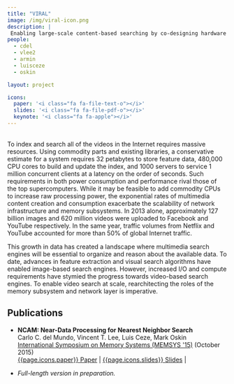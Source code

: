 ```yaml
---
title: "VIRAL"
image: /img/viral-icon.png
description: |
 Enabling large-scale content-based searching by co-designing hardware with visual search algorithms.
people:
  - cdel
  - vlee2
  - armin
  - luisceze
  - oskin

layout: project

icons:
  paper: '<i class="fa fa-file-text-o"></i>'
  slides: '<i class="fa fa-file-pdf-o"></i>'
  keynote: '<i class="fa fa-apple"></i>'
---
```


<br />
To index and search all of the videos in the Internet requires massive resources. Using commodity parts and existing libraries, a conservative estimate for a system requires 32 petabytes to store feature data, 480,000 CPU cores to build and update the index, and 1000 servers to service 1 million concurrent clients at a latency on the order of seconds. Such requirements in both power consumption and performance rival those of the top supercomputers. While it may be feasible to add commodity CPUs to increase raw processing power, the exponential rates of multimedia content creation and consumption exacerbate the scalability of network infrastructure and memory subsystems. In 2013 alone, approximately 127 billion images and 620 million videos were uploaded to Facebook and YouTube respectively. In the same year, traffic volumes from Netflix and YouTube accounted for more than 50% of global Internet traffic.

This growth in data has created a landscape where multimedia search engines will be essential to organize and reason about the available data. To date, advances in feature extraction and visual search algorithms have enabled image-based search engines. However, increased I/O and compute requirements have stymied the progress towards video-based search engines. To enable video search at scale, rearchitecting the roles of the memory subsystem and network layer is imperative.

## Publications

- **NCAM: Near-Data Processing for Nearest Neighbor Search**<br/>
  Carlo C. del Mundo, Vincent T. Lee, Luis Ceze, Mark Oskin<br />
  [International Symposium on Memory Systems (MEMSYS '15)](http://memsys.io) (October 2015)<br/>
  [{{page.icons.paper}} Paper](http://dl.acm.org/citation.cfm?id=2818984) | [{{page.icons.slides}} Slides](http://homes.cs.washington.edu/~cdel/presentations/memsys-2015-ncam.pdf) |

- *Full-length version in preparation.*
